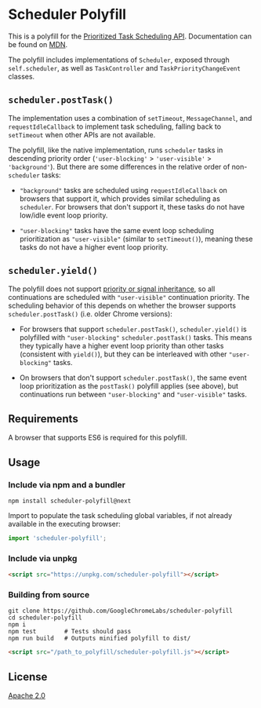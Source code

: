 # Scheduler Polyfill

This is a polyfill for the [Prioritized Task Scheduling
API](https://wicg.github.io/scheduling-apis/). Documentation can be found on
[MDN](https://developer.mozilla.org/en-US/docs/Web/API/Scheduler).

The polyfill includes implementations of `Scheduler`, exposed through
`self.scheduler`, as well as `TaskController` and `TaskPriorityChangeEvent`
classes.

## `scheduler.postTask()`

The implementation uses a combination of `setTimeout`, `MessageChannel`, and
`requestIdleCallback` to implement task scheduling, falling back to `setTimeout`
when other APIs are not available.

The polyfill, like the native implementation, runs `scheduler` tasks in
descending priority order (`'user-blocking'` > `'user-visible'` >
`'background'`). But there are some differences in the relative order of
non-`scheduler` tasks:

 - `"background"` tasks are scheduled using `requestIdleCallback` on browsers
   that support it, which provides similar scheduling as `scheduler`. For
   browsers that don't support it, these tasks do not have low/idle event loop
   priority.

 - `"user-blocking"` tasks have the same event loop scheduling prioritization as
   `"user-visible"` (similar to `setTimeout()`), meaning these tasks do not have
   a higher event loop priority.

## `scheduler.yield()`

The polyfill does not support [priority or signal
inheritance](https://developer.mozilla.org/en-US/docs/Web/API/Scheduler/yield#inheriting_task_priorities),
so all continuations are scheduled with `"user-visible"` continuation priority.
The scheduling behavior of this depends on whether the browser supports
`scheduler.postTask()` (i.e. older Chrome versions):
  * For browsers that support `scheduler.postTask()`, `scheduler.yield()` is
    polyfilled with `"user-blocking"` `scheduler.postTask()` tasks. This means
    they typically have a higher event loop priority than other tasks
    (consistent with `yield()`), but they can be interleaved with other
    `"user-blocking"` tasks.

 * On browsers that don't support `scheduler.postTask()`, the same event loop
   prioritization as the `postTask()` polyfill applies (see above), but
   continuations run between `"user-blocking"` and `"user-visible"` tasks.

## Requirements

A browser that supports ES6 is required for this polyfill.

## Usage

### Include via npm and a bundler

```console
npm install scheduler-polyfill@next
```

Import to populate the task scheduling global variables, if not already
available in the executing browser:

```js
import 'scheduler-polyfill';
```

### Include via unpkg

```html
<script src="https://unpkg.com/scheduler-polyfill"></script>
```

### Building from source

```console
git clone https://github.com/GoogleChromeLabs/scheduler-polyfill
cd scheduler-polyfill
npm i
npm test        # Tests should pass
npm run build   # Outputs minified polyfill to dist/
```

```html
<script src="/path_to_polyfill/scheduler-polyfill.js"></script>
```

## License

[Apache 2.0](LICENSE)

